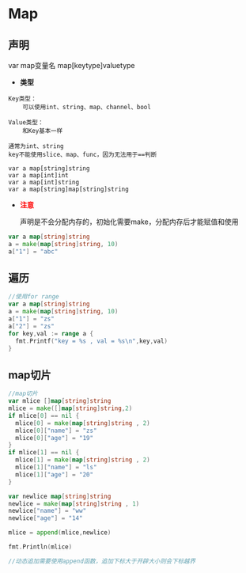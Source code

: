 # Map



## 声明

var map变量名 map[keytype]valuetype

- **类型**

```text
Key类型：
	可以使用int、string、map、channel、bool
	
Value类型：
	和Key基本一样
	
通常为int、string
key不能使用slice、map、func，因为无法用于==判断
	
var a map[string]string
var a map[int]int
var a map[int]string
var a map[string]map[string]string
```

- <a style="color:red">**注意**</a>

  声明是不会分配内存的，初始化需要make，分配内存后才能赋值和使用

```go
var a map[string]string
a = make(map[string]string, 10)
a["1"] = "abc"
```



## 遍历

```go
//使用for range
var a map[string]string
a = make(map[string]string, 10)
a["1"] = "zs"
a["2"] = "zs"
for key,val := range a {
  fmt.Printf("key = %s , val = %s\n",key,val)
}
```



## map切片

```go
//map切片
var mlice []map[string]string
mlice = make([]map[string]string,2)
if mlice[0] == nil {
  mlice[0] = make(map[string]string , 2)
  mlice[0]["name"] = "zs"
  mlice[0]["age"] = "19"
}
if mlice[1] == nil {
  mlice[1] = make(map[string]string , 2)
  mlice[1]["name"] = "ls"
  mlice[1]["age"] = "20"
}

var newlice map[string]string
newlice = make(map[string]string , 1)
newlice["name"] = "ww"
newlice["age"] = "14"

mlice = append(mlice,newlice)

fmt.Println(mlice)

//动态追加需要使用append函数，追加下标大于开辟大小则会下标越界
```

